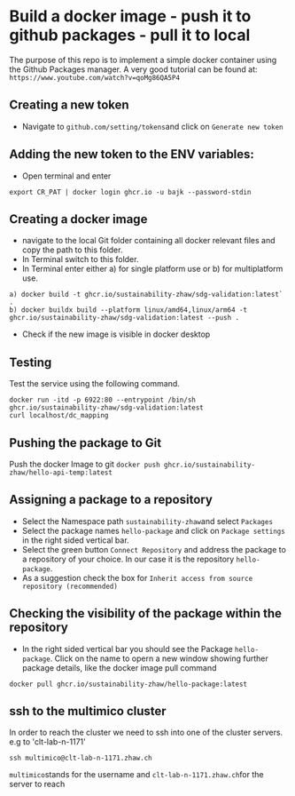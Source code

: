 # Build a docker image - push it to github packages - pull it to local

The purpose of this repo is to implement a simple docker container using the Github Packages manager.
A very good tutorial can be found at: `https://www.youtube.com/watch?v=qoMg86QA5P4`


## Creating a new token
- Navigate to `github.com/setting/tokens`and click on `Generate new token`

## Adding the new token to the ENV variables:
- Open terminal and enter

```
export CR_PAT | docker login ghcr.io -u bajk --password-stdin
```

## Creating a docker image
- navigate to the local Git folder containing all docker relevant files and copy the path to this folder.
- In Terminal switch to this folder.
- In Terminal enter either a) for single platform use or b) for multiplatform use.
```
a) docker build -t ghcr.io/sustainability-zhaw/sdg-validation:latest` .
b) docker buildx build --platform linux/amd64,linux/arm64 -t ghcr.io/sustainability-zhaw/sdg-validation:latest --push .
```

- Check if the new image is visible in docker desktop

## Testing
Test the service using the following command. 
```
docker run -itd -p 6922:80 --entrypoint /bin/sh ghcr.io/sustainability-zhaw/sdg-validation:latest
curl localhost/dc_mapping
```

## Pushing the package to Git
Push the docker Image to git
`docker push ghcr.io/sustainability-zhaw/hello-api-temp:latest`

## Assigning a package to a repository
- Select the Namespace path `sustainability-zhaw`and select `Packages`
- Select the package names `hello-package` and click on `Package settings` in the right sided vertical bar.
- Select the green button `Connect Repository` and address the package to a repository of your choice. In our case it is the repository `hello-package`.
- As a suggestion check the box for `Inherit access from source repository (recommended)`

## Checking the visibility of the package within the repository
- In the right sided vertical bar you should see the Package `hello-package`. 
Click on the name to opern a new window showing further package details, 
like the docker image pull command
```
docker pull ghcr.io/sustainability-zhaw/hello-package:latest
```

## ssh to the multimico cluster
In order to reach the cluster we need to ssh into one of the cluster servers. e.g to 'clt-lab-n-1171'
```
ssh multimico@clt-lab-n-1171.zhaw.ch
```
`multimico`stands for the username and `clt-lab-n-1171.zhaw.ch`for the server to reach
